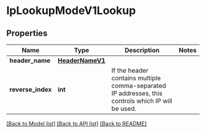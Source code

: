 # IpLookupModeV1Lookup

## Properties
Name | Type | Description | Notes
------------ | ------------- | ------------- | -------------
**header_name** | [**HeaderNameV1**](HeaderNameV1.md) |  | 
**reverse_index** | **int** | If the header contains multiple comma-separated IP addresses, this controls which IP will be used. | 

[[Back to Model list]](../README.md#documentation-for-models) [[Back to API list]](../README.md#documentation-for-api-endpoints) [[Back to README]](../README.md)

